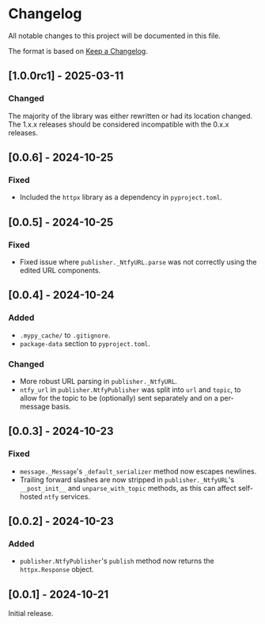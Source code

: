 # Changelog

All notable changes to this project will be documented in this file.

The format is based on [Keep a Changelog](https://keepachangelog.com/en/1.1.0/).

## [1.0.0rc1] - 2025-03-11

### Changed

The majority of the library was either rewritten or had its location changed.
The 1.x.x releases should be considered incompatible with the 0.x.x releases.

## [0.0.6] - 2024-10-25

### Fixed

- Included the `httpx` library as a dependency in `pyproject.toml`.

## [0.0.5] - 2024-10-25

### Fixed

- Fixed issue where `publisher._NtfyURL.parse` was not correctly using the edited URL components.

## [0.0.4] - 2024-10-24

### Added

- `.mypy_cache/` to `.gitignore`.
- `package-data` section to `pyproject.toml`.

### Changed

- More robust URL parsing in `publisher._NtfyURL`.
- `ntfy_url` in `publisher.NtfyPublisher` was split into `url` and `topic`, to allow for the topic to be (optionally) sent separately and on a per-message basis.

## [0.0.3] - 2024-10-23

### Fixed

- `message._Message`'s `_default_serializer` method now escapes newlines.
- Trailing forward slashes are now stripped in `publisher._NtfyURL`'s `__post_init__` and `unparse_with_topic` methods, as this can affect self-hosted `ntfy` services.

## [0.0.2] - 2024-10-23

### Added

- `publisher.NtfyPublisher`'s `publish` method now returns the `httpx.Response` object.

## [0.0.1] - 2024-10-21

Initial release.
